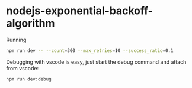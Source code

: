 # nodejs-exponential-backoff-algorithm

Running

```bash
npm run dev -- --count=300 --max_retries=10 --success_ratio=0.1
```

Debugging with vscode is easy, just start the debug command and attach from vscode:

```bash
npm run dev:debug
```

